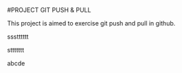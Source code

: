 #PROJECT GIT PUSH & PULL

This project is aimed to exercise git push and pull in github.

ssstttttt

sttttttt

abcde